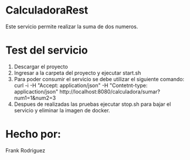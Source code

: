 # CalculadoraRest
Este servicio permite realizar la suma de dos numeros.

# Test del servicio

1. Descargar el proyecto
2. Ingresar a la carpeta del proyecto y ejecutar start.sh
3. Para poder consumir el servicio se debe utilizar el siguiente comando: curl -i -H "Accept: application/json" -H "Contetnt-type: applicaction/json" http://localhost:8080/calculadora/sumar?num1=1&num2=3
4. Despues de realizadas las pruebas ejecutar stop.sh para bajar el servicio y eliminar la imagen de docker.

# Hecho por:
Frank Rodriguez
